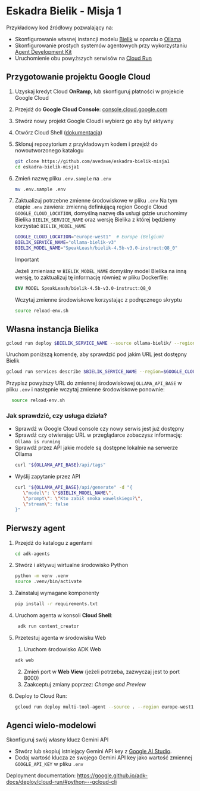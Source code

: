 # Eskadra Bielik - Misja 1
Przykładowy kod źródłowy pozwalający na:

* Skonfigurowanie własnej instancji modelu [Bielik](https://ollama.com/SpeakLeash/bielik-4.5b-v3.0-instruct) w oparciu o [Ollama](https://ollama.com/)
* Skonfigurowanie prostych systemów agentowych przy wykorzystaniu [Agent Development Kit](https://google.github.io/adk-docs/)
* Uruchomienie obu powyższych serwisów na [Cloud Run](https://cloud.google.com/run?hl=en)

## Przygotowanie projektu Google Cloud

1. Uzyskaj kredyt Cloud **OnRamp**, lub skonfiguruj płatności w projekcie Google Cloud
2. Przejdź do **Google Cloud Console**: [console.cloud.google.com](https://console.cloud.google.com)
3. Stwórz nowy projekt Google Cloud i wybierz go aby był aktywny
4. Otwórz Cloud Shell ([dokumentacja](https://cloud.google.com/shell/docs))
5. Sklonuj repozytorium z przykładowym kodem i przejdź do nowoutworzonego katalogu
   ```bash
   git clone https://github.com/avedave/eskadra-bielik-misja1
   cd eskadra-bielik-misja1
   ```
6. Zmień nazwę pliku `.env.sample` na `.env`
   ```bash
   mv .env.sample .env
   ```
7. Zaktualizuj potrzebne zmienne środowiskowe w pliku `.env`
   Na tym etapie `.env` zawiera: zmienną definiującą region Google Cloud
   `GOOGLE_CLOUD_LOCATION`, domyślną nazwę dla usługi gdzie uruchomimy Bielika `BIELIK_SERVICE_NAME` oraz wersję Bielika z której będziemy korzystać `BIELIK_MODEL_NAME`
   
   ```bash
   GOOGLE_CLOUD_LOCATION="europe-west1"  # Europe (Belgium)
   BIELIK_SERVICE_NAME="ollama-bielik-v3"
   BIELIK_MODEL_NAME="SpeakLeash/bielik-4.5b-v3.0-instruct:Q8_0"
   ```
   >[!IMPORTANT]
   >Jeżeli zmieniasz w `BIELIK_MODEL_NAME` domyślny model Bielika na inną wersję, to zaktualizuj tę informację również w pliku Dockerfile:
   
   ```dockerfile
   ENV MODEL SpeakLeash/bielik-4.5b-v3.0-instruct:Q8_0
   ```
   
   Wczytaj zmienne środowiskowe korzystając z podręcznego skryptu
   
   ```bash
   source reload-env.sh
   ```
## Własna instancja Bielika

```bash
gcloud run deploy $BIELIK_SERVICE_NAME --source ollama-bielik/ --region $GOOGLE_CLOUD_LOCATION --concurrency 7 --cpu 8 --set-env-vars OLLAMA_NUM_PARALLEL=4 --gpu 1 --gpu-type nvidia-l4 --max-instances 1 --memory 16Gi --allow-unauthenticated --no-cpu-throttling --no-gpu-zonal-redundancy --timeout 600 --labels dev-tutorial=codelab-dos-bielik
```

Uruchom poniższą komendę, aby sprawdzić pod jakim URL jest dostępny Bielik
```bash
gcloud run services describe $BIELIK_SERVICE_NAME --region=$GOOGLE_CLOUD_LOCATION --format='value(status.url)'
```

Przypisz powyższy URL do zmiennej środowiskowej `OLLAMA_API_BASE` w pliku `.env` i następnie wczytaj zmienne środowiskowe ponownie:
 ```bash
   source reload-env.sh
   ```

### Jak sprawdzić, czy usługa działa?
* Sprawdź w Google  Cloud console czy nowy serwis jest już dostępny
* Sprawdź czy otwierając URL w przeglądarce zobaczysz informację: `Ollama is running`
* Sprawdź przez API jakie modele są dostępne lokalnie na serwerze Ollama
   ```bash
   curl "${OLLAMA_API_BASE}/api/tags"
   ```
* Wyślij zapytanie przez API
   ```bash
   curl "${OLLAMA_API_BASE}/api/generate" -d "{
      \"model\": \"$BIELIK_MODEL_NAME\",
      \"prompt\": \"Kto zabił smoka wawelskiego?\",
      \"stream\": false
   }"
   ```

## Pierwszy agent

1. Przejdź do katalogu z agentami

   ```bash
   cd adk-agents
   ```
   
2. Stwórz i aktywuj wirtualne środowisko Python

   ```bash
   python -m venv .venv
   source .venv/bin/activate
   ```
   
7. Zainstaluj wymagane komponenty

   ```bash
   pip install -r requirements.txt
   ```
   
9. Uruchom agenta w konsoli **Cloud Shell**:

   ```bash
    adk run content_creator
   ```
   
10. Przetestuj agenta w środowisku Web
    1. Uruchom środowisko ADK Web
    ```bash
    adk web
    ```
    2. Zmień port w **Web View** (jeżeli potrzeba, zazwyczaj jest to port 8000)
    3. Zaakceptuj zmiany poprzez: *Change and Preview*

11. Deploy to Cloud Run:
    ```bash
    gcloud run deploy multi-tool-agent --source . --region europe-west1 --allow-unauthenticated --set-env-vars="GOOGLE_GENAI_USE_VERTEXAI=FALSE, GOOGLE_API_KEY="  --labels dev-tutorial=codelab-dos
    ```

## Agenci wielo-modelowi

Skonfiguruj swój własny klucz Gemini API

*   Stwórz lub skopiuj istniejący Gemini API key z [Google AI Studio](https://ai.dev).
*   Dodaj wartość klucza ze swojego Gemini API key jako wartość zmiennej `GOOGLE_API_KEY` w pliku `.env`

Deployment documentation: https://google.github.io/adk-docs/deploy/cloud-run/#python---gcloud-cli